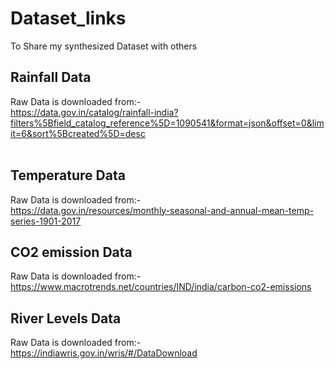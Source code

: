 # Dataset_links
To Share my synthesized Dataset with others
## Rainfall Data <br>
Raw Data is downloaded from:- <br>
https://data.gov.in/catalog/rainfall-india?filters%5Bfield_catalog_reference%5D=1090541&format=json&offset=0&limit=6&sort%5Bcreated%5D=desc <br>
<br>
## Temperature Data <br>
Raw Data is downloaded from:- <br>
https://data.gov.in/resources/monthly-seasonal-and-annual-mean-temp-series-1901-2017
<br>

## CO2 emission Data <br>
Raw Data is downloaded from:- <br>
https://www.macrotrends.net/countries/IND/india/carbon-co2-emissions
<br>

## River Levels Data <br>
Raw Data is downloaded from:- <br>
https://indiawris.gov.in/wris/#/DataDownload
<br>
